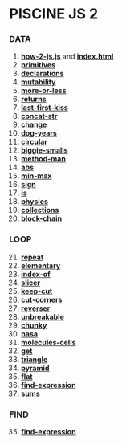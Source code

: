 # PISCINE JS 2
### DATA
1. **[how-2-js.js](./how-2-js.js)** and **[index.html](./index.html)**
2. **[primitives](./primitives.js)**
3. **[declarations](./declarations.js)**
4. **[mutability](./mutability.js)**
5. **[more-or-less](./more-or-less.js)**
6. **[returns](./returns.js)**
7. **[last-first-kiss](./last-first-kiss.js)**
8. **[concat-str](./concat-str.js)**
9. **[change](./change.js)**
10. **[dog-years](./dog-years.js)**
11. **[circular](./circular.js)**
12. **[biggie-smalls](./biggie-smalls.js)**
13. **[method-man](./method-man.js)**
14. **[abs](./abs.js)**
15. **[min-max](./min-max.js)**
16. **[sign](./sign.js)**
17. **[is](./is.js)**
18. **[physics](./physics.js)**
19. **[collections](./collections.js)**
20. **[block-chain](./block-chain.js)**

### LOOP
21. **[repeat](./repeat.js)**
22. **[elementary](./elementary.js)**
23. **[index-of](./index-of.js)**
24. **[slicer](./slicer.js)**
25. **[keep-cut](./keep-cut.js)**
26. **[cut-corners](./cut-corners.js)**
27. **[reverser](./reverser.js)**
28. **[unbreakable](./unbreakable.js)**
29. **[chunky](./chunky.js)**
30. **[nasa](./nasa.js)**
31. **[molecules-cells](./molecules-cells.js)**
32. **[get](./get.js)**
33. **[triangle](./triangle.js)**
34. **[pyramid](./pyramid.js)**
35. **[flat](./flat.js)**
36. **[find-expression](./find-expression.js)**
37. **[sums](./sums.js)**

### FIND
35. **[find-expression](./find-expression.js)**